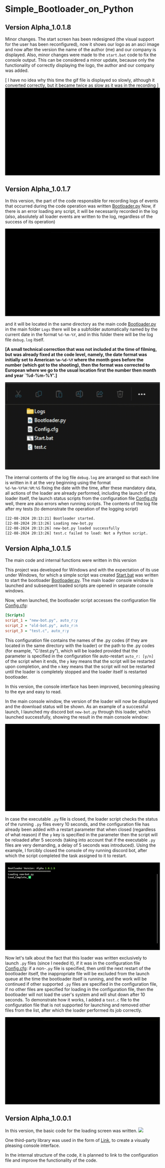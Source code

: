 # Simple_Bootloader_on_Python

## Version Alpha_1.0.1.8
Minor changes. The start screen has been redesigned (the visual support for the user has been reconfigured), now it shows our logo as an asci image and now after the version the name of the author (me) and our company is displayed. Also, minor changes were made to the `start.bat` code to fix the console output.
This can be considered a minor update, because only the functionality of correctly displaying the logo, the author and our company was added.

[ I have no idea why this time the gif file is displayed so slowly, although it converted correctly, but it became twice as slow as it was in the recording ]
<img src=https://github.com/NicknameRoot/Simple_Bootloader_on_Python/blob/gh-pages/Aplha%201.0.1.8/Demo_Files/console.gif>

## Version Alpha_1.0.1.7

In this version, the part of the code responsible for recording logs of events that occurred during the code operation was written [Bootloader.py](https://github.com/NicknameRoot/Simple_Bootloader_on_Python/blob/gh-pages/Alpha_1.0.1.7/Bootloader.py)
Now, if there is an error loading any script, it will be necessarily recorded in the log (also, absolutely all loader events are written to the log, regardless of the success of its operation)

<img src=https://github.com/NicknameRoot/Simple_Bootloader_on_Python/blob/gh-pages/Alpha_1.0.1.7/Demo_Files/Logs.gif>

and it will be located in the same directory as the main code [Bootloader.py](https://github.com/NicknameRoot/Simple_Bootloader_on_Python/blob/gh-pages/Alpha_1.0.1.7/Bootloader.py) in the main folder `Logs` there will be a subfolder automatically named by the current date in the format `%d-%m-%Y`, and in this folder there will be the log file `debug.log` itself.<br>

**[A small technical correction that was not included at the time of filming, but was already fixed at the code level, namely, the date format was initially set to American `%m-%d-%Y` where the month goes before the number (which got to the shooting), then the format was corrected to European where we go to the usual location first the number then month and year `%d-%m-%Y'.]**

<img src=https://github.com/NicknameRoot/Simple_Bootloader_on_Python/blob/gh-pages/Alpha_1.0.1.7/Demo_Files/File.gif>

The internal contents of the log file `debug.log` are arranged so that each line is written in it at the very beginning using the format <br>
`%d-%m-%Y%H:%M:%S` fixing the date with the time, after these mandatory data, all actions of the loader are already performed, including the launch of the loader itself, the launch status scripts from the configuration file [Config.cfg](https://github.com/NicknameRoot/Simple_Bootloader_on_Python/blob/gh-pages/Alpha_1.0.1.7/Config.cfg) well, there are also errors when running scripts.
The contents of the log file after my tests (to demonstrate the operation of the logging script)
```log
[22-08-2024 20:13:21] Bootloader started.
[22-08-2024 20:13:26] Loading new-bot.py
[22-08-2024 20:13:26] new-bot.py loaded successfully
[22-08-2024 20:13:26] test.c failed to load: Not a Python script.
```

## Version Alpha_1.0.1.5
The main code and internal functions were written in this version

This project was developed for Windows and with the expectation of its use under Windows, for which a simple script was created [Start.bat](https://github.com/NicknameRoot/Simple_Bootloader_on_Python/blob/gh-pages/Alpha_1.0.1.5/Start.bat) was written to start the bootloader [Bootloader.py](https://github.com/NicknameRoot/Simple_Bootloader_on_Python/blob/gh-pages/Alpha_1.0.1.5/Bootloader.py).
The main loader console window is launched and subsequent loaded scripts are opened in separate console windows.

Now, when launched, the bootloader script accesses the configuration file [Config.cfg](https://github.com/NicknameRoot/Simple_Bootloader_on_Python/blob/gh-pages/Alpha_1.0.1.5/Config.cfg):

```cfg
[Scripts]
script_1 = "new-bot.py", auto_r:y
script_2 = "old-bot.py", auto_r:n
script_3 = "test.c", auto_r:y
```

This configuration file contains the names of the .py codes (if they are located in the same directory with the loader) or the path to the .py codes (for example, "C:\test.py"), which will be loaded provided that the parameter is specified in the configuration file auto-restart `auto_r: [y/n] ` of the script when it ends, the `y` key means that the script will be restarted upon completion, and the `n` key means that the script will not be restarted until the loader is completely stopped and the loader itself is restarted bootloader.

In this version, the console interface has been improved, becoming pleasing to the eye and easy to read.

In the main console window, the version of the loader will now be displayed and the download status will be shown. As an example of a successful launch, I launched my discord bot `new-bot.py` through this loader, which launched successfully, showing the result in the main console window:

<img src=https://github.com/NicknameRoot/Simple_Bootloader_on_Python/blob/gh-pages/Alpha_1.0.1.5/Demo_Files/Load_Demo.gif>

In case the executable `.py` file is closed, the loader script checks the status of the running `.py` files every 10 seconds, and the configuration file has already been added with a restart parameter that when closed (regardless of what reason) if the `y` key is specified in the parameter then the script will be reloaded after 5 seconds (taking into account that if the executable `.py` files are very demanding, a delay of 5 seconds was introduced). Using the example, I forcibly closed the console of my running discord bot, after which the script completed the task assigned to it to restart.

<img src=https://github.com/NicknameRoot/Simple_Bootloader_on_Python/blob/gh-pages/Alpha_1.0.1.5/Demo_Files/Restart_Demo.gif>

Now let's talk about the fact that this loader was written exclusively to launch `.py` files (since I needed it), if it was in the configuration file [Config.cfg](https://github.com/NicknameRoot/Simple_Bootloader_on_Python/blob/gh-pages/Alpha_1.0.1.5/Config.cfg): if a non-`.py` file is specified, then until the next restart of the bootloader itself, the inappropriate file will be excluded from the launch queue at the time the bootloader itself is running, and the work will be continued if other supported `.py` files are specified in the configuration file, if no other files are specified for loading in the configuration file, then the bootloader will not load the user's system and will shut down after 10 seconds.
To demonstrate how it works, I added a `test.c` file to the configuration file that is not supported for launching and removed other files from the list, after which the loader performed its job correctly.

<img src=https://github.com/NicknameRoot/Simple_Bootloader_on_Python/blob/gh-pages/Alpha_1.0.1.5/Demo_Files/Error_Demo.gif>

## Version Alpha_1.0.0.1

In this version, the basic code for the loading screen was written.
<img src="https://github.com/NicknameRoot/Simple_Python_Bootloader/blob/gh-pages/version_aplha_1.0.0.1.gif?raw=true">

One third-party library was used in the form of [Link](https://github.com/Textualize/rich), to create a visually pleasing console interface.

In the internal structure of the code, it is planned to link to the configuration file and improve the functionality of the code.

